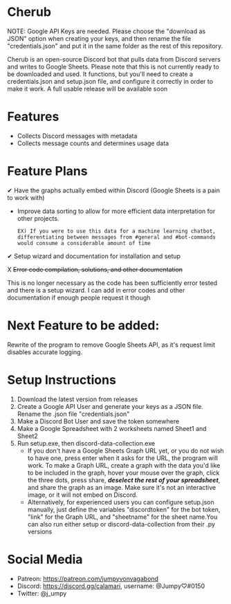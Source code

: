 # Cherub
NOTE: Google API Keys are needed. Please choose the "download as JSON" option when creating your keys, and then rename the file "credentials.json" and put it in the same folder as the rest of this repository.

Cherub is an open-source Discord bot that pulls data from Discord servers and writes to Google Sheets.
Please note that this is not currently ready to be downloaded and used. It functions, but you'll need to create a credentials.json and setup.json file, and configure it correctly in order to make it work. A full usable release will be available soon

# Features
- Collects Discord messages with metadata
- Collects message counts and determines usage data

# Feature Plans
✔ Have the graphs actually embed within Discord (Google Sheets is a pain to work with)

- Improve data sorting to allow for more efficient data interpretation for other projects. 
      
      EX) If you were to use this data for a machine learning chatbot, differentiating between messages from #general and #bot-commands               would consume a considerable amount of time

✔ Setup wizard and documentation for installation and setup

X ~~Error code compilation, solutions, and other documentation~~

This is no longer necessary as the code has been sufficiently error tested and there is a setup wizard. I can add in error codes and               other documentation if enough people request it though

# Next Feature to be added:
Rewrite of the program to remove Google Sheets API, as it's request limit disables accurate logging.

# Setup Instructions
1. Download the latest version from releases
2. Create a Google API User and generate your keys as a JSON file. Rename the .json file "credentials.json"
3. Make a Discord Bot User and save the token somewhere
4. Make a Google Spreadsheet with 2 worksheets named Sheet1 and Sheet2
5. Run setup.exe, then discord-data-collection.exe
      * If you don't have a Google Sheets Graph URL yet, or you do not wish to have one, press enter when it asks for the URL, the program         will work. To make a Graph URL, create a graph with the data you'd like to be included in the graph, hover your mouse over the             graph, click the three dots, press share, ***deselect the rest of your spreadsheet***, and share the graph as an image. Make sure           it's not an interactive image, or it will not embed on Discord.
      * Alternatively, for experienced users you can configure setup.json manually, just define the variables "discordtoken" for the bot           token, "link" for the Graph URL, and "sheetname" for the sheet name.You can also run either setup or discord-data-collection from           their .py versions

# Social Media
- Patreon: https://patreon.com/jumpyvonvagabond
- Discord: https://discord.gg/calamari, username: @Jumpy♡#0150
- Twitter: @j_umpy
